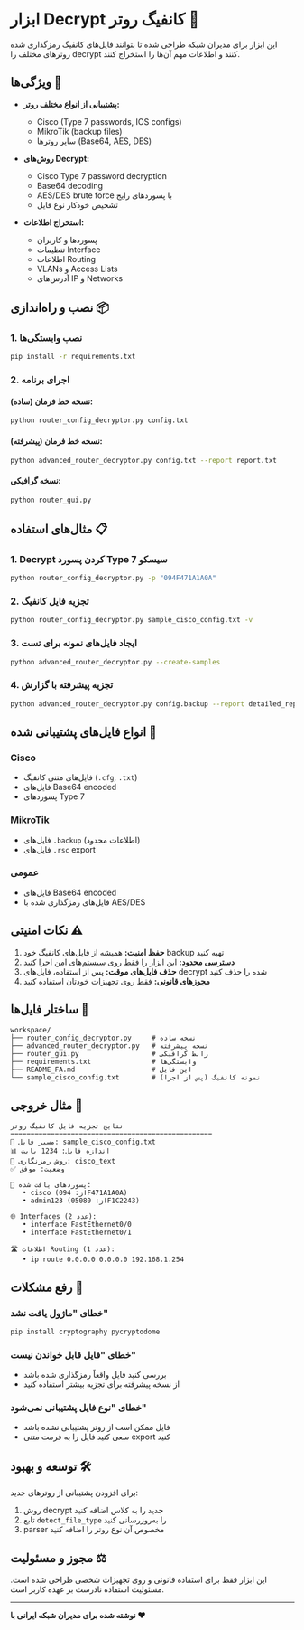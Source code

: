 # ابزار Decrypt کانفیگ روتر 🔧

این ابزار برای مدیران شبکه طراحی شده تا بتوانند فایل‌های کانفیگ رمزگذاری شده روترهای مختلف را decrypt کنند و اطلاعات مهم آن‌ها را استخراج کنند.

## ویژگی‌ها 🚀

- **پشتیبانی از انواع مختلف روتر:**
  - Cisco (Type 7 passwords, IOS configs)
  - MikroTik (backup files)
  - سایر روترها (Base64, AES, DES)

- **روش‌های Decrypt:**
  - Cisco Type 7 password decryption
  - Base64 decoding
  - AES/DES brute force با پسوردهای رایج
  - تشخیص خودکار نوع فایل

- **استخراج اطلاعات:**
  - پسوردها و کاربران
  - تنظیمات Interface
  - اطلاعات Routing
  - VLANs و Access Lists
  - آدرس‌های IP و Networks

## نصب و راه‌اندازی 📦

### 1. نصب وابستگی‌ها

```bash
pip install -r requirements.txt
```

### 2. اجرای برنامه

#### نسخه خط فرمان (ساده):
```bash
python router_config_decryptor.py config.txt
```

#### نسخه خط فرمان (پیشرفته):
```bash
python advanced_router_decryptor.py config.txt --report report.txt
```

#### نسخه گرافیکی:
```bash
python router_gui.py
```

## مثال‌های استفاده 📋

### 1. Decrypt کردن پسورد Type 7 سیسکو
```bash
python router_config_decryptor.py -p "094F471A1A0A"
```

### 2. تجزیه فایل کانفیگ
```bash
python router_config_decryptor.py sample_cisco_config.txt -v
```

### 3. ایجاد فایل‌های نمونه برای تست
```bash
python advanced_router_decryptor.py --create-samples
```

### 4. تجزیه پیشرفته با گزارش
```bash
python advanced_router_decryptor.py config.backup --report detailed_report.txt
```

## انواع فایل‌های پشتیبانی شده 📂

### Cisco
- فایل‌های متنی کانفیگ (`.cfg`, `.txt`)
- فایل‌های Base64 encoded
- پسوردهای Type 7

### MikroTik
- فایل‌های `.backup` (اطلاعات محدود)
- فایل‌های `.rsc` export

### عمومی
- فایل‌های Base64 encoded
- فایل‌های رمزگذاری شده با AES/DES

## نکات امنیتی ⚠️

1. **حفظ امنیت:** همیشه از فایل‌های کانفیگ خود backup تهیه کنید
2. **دسترسی محدود:** این ابزار را فقط روی سیستم‌های امن اجرا کنید
3. **حذف فایل‌های موقت:** پس از استفاده، فایل‌های decrypt شده را حذف کنید
4. **مجوزهای قانونی:** فقط روی تجهیزات خودتان استفاده کنید

## ساختار فایل‌ها 📁

```
workspace/
├── router_config_decryptor.py     # نسخه ساده
├── advanced_router_decryptor.py   # نسخه پیشرفته
├── router_gui.py                  # رابط گرافیکی
├── requirements.txt               # وابستگی‌ها
├── README_FA.md                   # این فایل
└── sample_cisco_config.txt        # نمونه کانفیگ (پس از اجرا)
```

## مثال خروجی 📄

```
نتایج تجزیه فایل کانفیگ روتر
==================================================
📁 مسیر فایل: sample_cisco_config.txt
📊 اندازه فایل: 1234 بایت
🔐 روش رمزنگاری: cisco_text
✅ وضعیت: موفق

🔑 پسوردهای یافت شده:
   • cisco (از: 094F471A1A0A)
   • admin123 (از: 05080F1C2243)

🌐 Interfaces (2 عدد):
   • interface FastEthernet0/0
   • interface FastEthernet0/1

🛣️ اطلاعات Routing (1 عدد):
   • ip route 0.0.0.0 0.0.0.0 192.168.1.254
```

## رفع مشکلات 🔧

### خطای "ماژول یافت نشد"
```bash
pip install cryptography pycryptodome
```

### خطای "فایل قابل خواندن نیست"
- بررسی کنید فایل واقعاً رمزگذاری شده باشد
- از نسخه پیشرفته برای تجزیه بیشتر استفاده کنید

### خطای "نوع فایل پشتیبانی نمی‌شود"
- فایل ممکن است از روتر پشتیبانی نشده باشد
- سعی کنید فایل را به فرمت متنی export کنید

## توسعه و بهبود 🛠️

برای افزودن پشتیبانی از روترهای جدید:

1. روش decrypt جدید را به کلاس اضافه کنید
2. تابع `detect_file_type` را به‌روزرسانی کنید
3. parser مخصوص آن نوع روتر را اضافه کنید

## مجوز و مسئولیت ⚖️

این ابزار فقط برای استفاده قانونی و روی تجهیزات شخصی طراحی شده است. 
مسئولیت استفاده نادرست بر عهده کاربر است.

---
**نوشته شده برای مدیران شبکه ایرانی با ❤️**